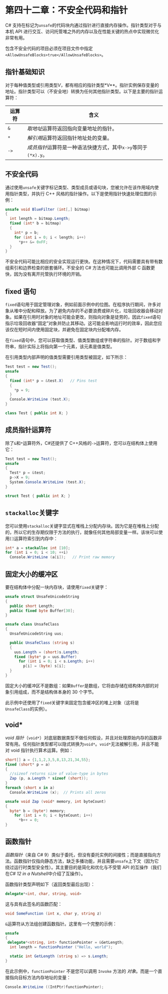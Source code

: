 # 第四十二章：不安全代码和指针

C# 支持在标记为`unsafe`的代码块内通过指针进行直接内存操作。指针类型对于与本机 API 进行交互、访问托管堆之外的内存以及在性能关键的热点中实现微优化非常有用。

包含不安全代码的项目必须在项目文件中指定`<AllowUnsafeBlocks>true</AllowUnsafeBlocks>`。

## 指针基础知识

对于每种值类型或引用类型*V*，都有相应的指针类型*V**。指针实例保存变量的地址。指针类型可以（不安全地）转换为任何其他指针类型。以下是主要的指针运算符：

| 运算符 | 含义 |
| --- | --- |
| `&` | *取地址*运算符返回指向变量地址的指针。 |
| `*` | *解引用*运算符返回指针地址处的变量。 |
| `->` | *成员指针*运算符是一种语法快捷方式，其中`x->y`等同于`(*x).y`。 |

## 不安全代码

通过使用`unsafe`关键字标记类型、类型成员或语句块，您被允许在该作用域内使用指针类型，并执行 C++ 风格的指针操作。以下是使用指针快速处理位图的示例：

```cs
unsafe void BlueFilter (int[,] bitmap)
{
  int length = bitmap.Length;
  fixed (int* b = bitmap)
  {
    int* p = b;
    for (int i = 0; i < length; i++)
      *p++ &= 0xFF;
  }
}
```

不安全代码可能比相应的安全实现运行更快。在这种情况下，代码需要具有带有数组索引和边界检查的嵌套循环。不安全的 C# 方法也可能比调用外部 C 函数更快，因为没有离开托管执行环境的开销。

## fixed 语句

`fixed`语句用于固定管理对象，例如前面示例中的位图。在程序执行期间，许多对象从堆中分配和释放。为了避免内存的不必要浪费或碎片化，垃圾回收器会移动对象。如果在引用时对象的地址可能会更改，则指向对象是徒劳的，因此`fixed`语句指示垃圾回收器“固定”对象并防止其移动。这可能会影响运行时的效率，因此您应该仅在短时间内使用固定块，并避免在固定块内分配堆内存。

在`fixed`语句中，您可以获取值类型、值类型数组或字符串的指针。对于数组和字符串，指针实际上将指向第一个元素，该元素是值类型。

在引用类型内部声明的值类型需要引用类型被固定，如下所示：

```cs
Test test = new Test();
unsafe
{
  fixed (int* p = &test.X)   // Pins test
  {
    *p = 9;
  }
  Console.WriteLine (test.X);
}

class Test { public int X; }
```

## 成员指针运算符

除了`&`和`*`运算符外，C#还提供了 C++风格的`->`运算符，您可以在结构体上使用它：

```cs
Test test = new Test();
unsafe
{
  Test* p = &test;
  p->X = 9;
  System.Console.WriteLine (test.X);
}

struct Test { public int X; }
```

## `stackalloc`关键字

您可以使用`stackalloc`关键字显式在堆栈上分配内存块。因为它是在堆栈上分配的，所以它的生存期仅限于方法的执行，就像任何其他局部变量一样。该块可以使用`[]`运算符索引到内存中：

```cs
int* a = stackalloc int [10];
for (int i = 0; i < 10; ++i)
  Console.WriteLine (a[i]);   // Print raw memory
```

## 固定大小的缓冲区

要在结构体中分配一块内存块，请使用`fixed`关键字：

```cs
unsafe struct UnsafeUnicodeString
{
  public short Length;
  public fixed byte Buffer[30];
}

unsafe class UnsafeClass
{
  UnsafeUnicodeString uus;

  public UnsafeClass (string s)
  {
    uus.Length = (short)s.Length;
    fixed (byte* p = uus.Buffer)
      for (int i = 0; i < s.Length; i++)
        p[i] = (byte) s[i];
  }
}
```

固定大小的缓冲区不是数组：如果`Buffer`是数组，它将由存储在结构体内部的对象引用组成，而不是结构体本身的 30 个字节。

此示例中还使用了`fixed`关键字来固定包含缓冲区的堆上对象（这将是`UnsafeClass`的实例）。

## void*

*void 指针*（`void*`）对底层数据类型不做任何假设，并且对处理原始内存的函数非常有用。任何指针类型都可以隐式转换为`void*`。`void*`无法被解引用，并且不能对 void 指针执行算术运算。例如：

```cs
short[] a = {1,1,2,3,5,8,13,21,34,55};
fixed (short* p = a)
{
  //sizeof returns size of value-type in bytes
  Zap (p, a.Length * sizeof (short));
}
foreach (short x in a)
  Console.WriteLine (x);  // Prints all zeros

unsafe void Zap (void* memory, int byteCount)
{
  byte* b = (byte*) memory;
    for (int i = 0; i < byteCount; i++)
      *b++ = 0;
}
```

## 函数指针

*函数指针*（来自 C# 9）类似于委托，但没有委托实例的间接性；而是直接指向方法。函数指针仅指向静态方法，缺乏多播功能，并且需要`unsafe`上下文（因为它绕过运行时类型安全性）。其主要目的是简化和优化与不受管 API 的互操作（我们在*C# 12 in a Nutshell*中介绍了互操作）。

函数指针类型声明如下（返回类型最后出现）：

```cs
delegate*<int, char, string, void>
```

这与具有此签名的函数匹配：

```cs
void SomeFunction (int x, char y, string z)
```

`&`运算符从方法组创建函数指针。这里有一个完整的示例：

```cs
unsafe
{
 delegate*<string, int> functionPointer = &GetLength;
  int length = functionPointer ("Hello, world");

  static int GetLength (string s) => s.Length;
}
```

在此示例中，`functionPointer` 不是您可以调用 `Invoke` 方法的 *对象*。而是一个直接指向目标方法内存地址的变量：

```cs
Console.WriteLine ((IntPtr)functionPointer);
```

